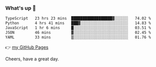 ### What's up 👋

<!--START_SECTION:waka-->

```txt
TypeScript   23 hrs 23 mins  ██████████████████▓░░░░░░   74.02 %
Python       4 hrs 41 mins   ███▓░░░░░░░░░░░░░░░░░░░░░   14.83 %
JavaScript   1 hr 6 mins     █░░░░░░░░░░░░░░░░░░░░░░░░   03.51 %
JSON         46 mins         ▓░░░░░░░░░░░░░░░░░░░░░░░░   02.45 %
YAML         33 mins         ▒░░░░░░░░░░░░░░░░░░░░░░░░   01.76 %
```

<!--END_SECTION:waka-->

👉 [my GitHub Pages](https://ykzhukian.github.io)

Cheers, have a great day.

